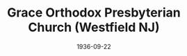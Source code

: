 ---
date: &id001 1936-09-22
end_date: null
location:
  address: 1100 Boulevard
  city: Westfield
  state: NJ
minister:
- end: 1940-01-01
  name: Donald Graham
  start: 1937-01-01
  type: Pastor
- end: 1942-01-01
  name: John Galbraith
  start: 1940-01-01
  type: Pastor
- end: 1946-01-01
  name: Robert Atwell
  start: 1943-01-01
  type: Pastor
- end: 1950-01-01
  name: Donald Graham
  start: 1947-01-01
  type: Pastor
- end: 1952-01-01
  name: Edmund Clowney
  start: 1950-01-01
  type: Supply Pastor
- end: 1962-01-01
  name: Leslie Dunn
  start: 1953-01-01
  type: Pastor
- end: 1966-01-01
  name: Jay Adams
  start: 1963-01-01
  type: Pastor
- end: 1975-01-01
  name: Robert Atwell
  start: 1967-01-01
  type: Pastor
- end: 1980-01-01
  name: Albert Edwards III
  start: 1975-01-01
  type: Pastor
- end: 1985-01-01
  name: Mack Harrell
  start: 1981-01-01
  type: Pastor
- end: 2013-01-01
  name: Stanford Sutton
  start: 1986-01-01
  type: Pastor
- end: null
  name: Timothy Ferguson
  start: 2015-01-01
  type: Pastor
ministers:
- Donald Graham
- John Galbraith
- Robert Atwell
- Donald Graham
- Edmund Clowney
- Leslie Dunn
- Jay Adams
- Robert Atwell
- Albert Edwards III
- Mack Harrell
- Stanford Sutton
- Timothy Ferguson
name: Grace Orthodox Presbyterian Church
names: null
origination_date: *id001
raw_data: 'NEW JERSEY Westfield


  Grace Orthodox Presbyterian Church  (September 22, 1936- )

  1100 Boulevard

  Pastors: Donald Graham, 1937-40

  John Galbraith, 1940-42

  Robert Atwell, 1943-46

  Donald Graham, 1947-50

  Edmund Clowney (Supply), 1950-52

  Leslie Dunn, 1953-62

  Jay Adams, 1963-66

  Robert Atwell, 1967-75

  Albert Edwards, III, 1975-80

  Mack Harrell, 1981-85

  Stanford Sutton, 1986-2013

  Timothy Ferguson, 2015-

  '
received_from: null
states:
- NJ
status:
  active: false
  end_date: null
  reason: null
  received_from: null
  withdrawal_to: null
title: Grace Orthodox Presbyterian Church (Westfield NJ)
year_established:
- 1936

---